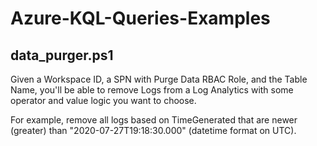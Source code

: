 # Azure-KQL-Queries-Examples

## data_purger.ps1

Given a Workspace ID, a SPN with Purge Data RBAC Role, and the Table Name, you'll be able to remove Logs from a Log Analytics with some operator and value logic you want to choose.

For example, remove all logs based on TimeGenerated that are newer (greater) than "2020-07-27T19:18:30.000" (datetime format on UTC).

